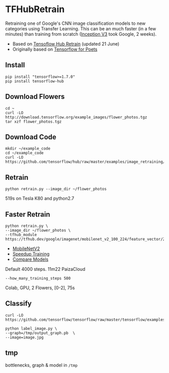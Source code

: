 # TFHubRetrain

Retraining one of Google's CNN image classification models to new categories using Transfer Learning.
This can be an much faster (in a few minutes) than training from scratch ([Inception V3](https://github.com/EN10/KerasInception) took Google, 2 weeks).

* Based on [Tensoflow Hub Retrain](https://github.com/tensorflow/hub/blob/master/docs/tutorials/image_retraining.md) (updated 21 June)    
* Originally based on [Tensorflow for Poets](https://github.com/EN10/TensorFlowForPoets)


## Install 
    pip install "tensorflow>=1.7.0"
    pip install tensorflow-hub

## Download Flowers
    cd ~
    curl -LO http://download.tensorflow.org/example_images/flower_photos.tgz
    tar xzf flower_photos.tgz

## Download Code
    mkdir ~/example_code
    cd ~/example_code
    curl -LO https://github.com/tensorflow/hub/raw/master/examples/image_retraining/retrain.py

## Retrain
    python retrain.py --image_dir ~/flower_photos

519s on	Tesla K80 and python2.7

## Faster Retrain
    python retrain.py \
    --image_dir ~/flower_photos \
    --tfhub_module https://tfhub.dev/google/imagenet/mobilenet_v2_100_224/feature_vector/2

* [MobileNetV2](https://ai.googleblog.com/2018/04/mobilenetv2-next-generation-of-on.html)
* [Speedup Training](https://github.com/EN10/TensorFlowForPoets#speedup-training)
* [Compare Models](https://github.com/tensorflow/models/blob/master/research/slim/README.md)

Default 4000 steps. 11m22 PaizaCloud

    --how_many_training_steps 500

Colab, GPU, 2 Flowers, [0-2], 75s

## Classify
    curl -LO https://github.com/tensorflow/tensorflow/raw/master/tensorflow/examples/label_image/label_image.py
    
    python label_image.py \
    --graph=/tmp/output_graph.pb  \
    --image=image.jpg
    
## tmp

bottlenecks, graph & model in `/tmp`